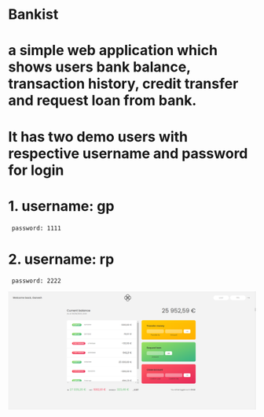 # Bankist
# a simple web application which shows users bank balance, transaction history, credit transfer and request loan from bank.
# It has two demo users with respective username and password for login
# 1. username: gp 
     password: 1111
# 2. username: rp 
     password: 2222    

![](bankist-UI.PNG)
